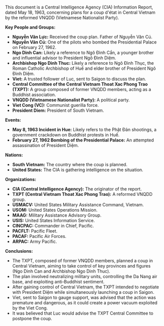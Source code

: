 This document is a Central Intelligence Agency (CIA) Information Report, dated May 18, 1963, concerning plans for a coup d'état in Central Vietnam by the reformed VNQDD (Vietnamese Nationalist Party).

**Key People and Groups:**

*   **Nguyễn Văn Lực:** Received the coup plan. Father of Nguyễn Văn Cú.
*   **Nguyễn Văn Cú:** One of the pilots who bombed the Presidential Palace on February 27, 1962.
*   **Ngo Dinh Can:** Likely a reference to Ngô Đình Cẩn, a younger brother and influential advisor to President Ngô Đình Diệm.
*   **Archbishop Ngo Dinh Thuc:** Likely a reference to Ngô Đình Thục, the Roman Catholic Archbishop of Huế and elder brother of President Ngô Đình Diệm.
*   **Viet:** A trusted follower of Luc, sent to Saigon to discuss the plan.
*   **Central Committee of the Central Vietnam Thoat Xac Phong Trao (TXPT):** A group composed of former VNQDD members, acting as a Buddhist association.
*   **VNQDD (Vietnamese Nationalist Party):** A political party.
*   **Viet Cong (VC):** Communist guerilla force.
*   **President Diem:** President of South Vietnam.

**Events:**

*   **May 8, 1963 Incident in Hue:** Likely refers to the Phật Đản shootings, a government crackdown on Buddhist protests in Huế.
*   **February 27, 1962 Bombing of the Presidential Palace:** An attempted assassination of President Diệm.

**Nations:**

*   **South Vietnam:** The country where the coup is planned.
*   **United States:** The CIA is gathering intelligence on the situation.

**Organizations:**

*   **CIA (Central Intelligence Agency):** The originator of the report.
*   **TXPT (Central Vietnam Thoat Xac Phong Trao):** A reformed VNQDD group.
*   **USMACV:** United States Military Assistance Command, Vietnam.
*   **USOM:** United States Operations Mission.
*   **MAAG:** Military Assistance Advisory Group.
*   **USIS:** United States Information Service.
*   **CINCPAC:** Commander in Chief, Pacific.
*   **PACFLT:** Pacific Fleet.
*   **PACAF:** Pacific Air Forces.
*   **ARPAC:** Army Pacific.

**Conclusions:**

*   The TXPT, composed of former VNQDD members, planned a coup in Central Vietnam, aiming to take control of key provinces and figures (Ngo Dinh Can and Archbishop Ngo Dinh Thuc).
*   The plan involved neutralizing military units, controlling the Da Nang air base, and exploiting anti-Buddhist sentiment.
*   After gaining control of Central Vietnam, the TXPT intended to negotiate with President Diệm while simultaneously launching a coup in Saigon.
*   Viet, sent to Saigon to gauge support, was advised that the action was premature and dangerous, as it could create a power vacuum exploited by the Viet Cong.
*   It was believed that Luc would advise the TXPT Central Committee to postpone the coup.
